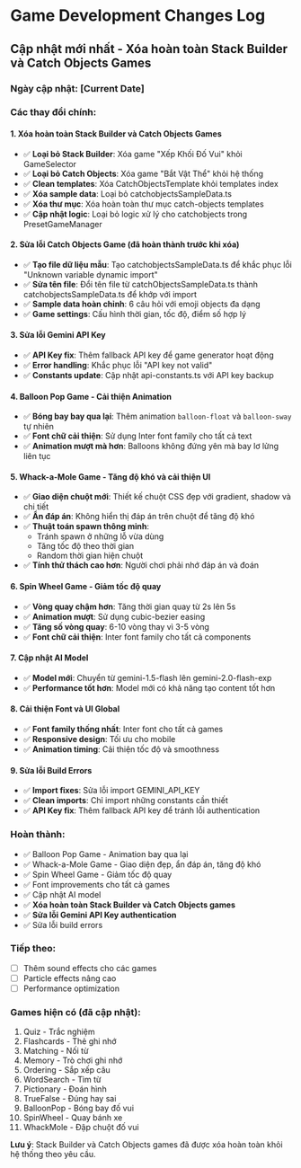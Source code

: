

# Game Development Changes Log

## Cập nhật mới nhất - Xóa hoàn toàn Stack Builder và Catch Objects Games

### Ngày cập nhật: [Current Date]

### Các thay đổi chính:

#### 1. **Xóa hoàn toàn Stack Builder và Catch Objects Games**
- ✅ **Loại bỏ Stack Builder**: Xóa game "Xếp Khối Đố Vui" khỏi GameSelector
- ✅ **Loại bỏ Catch Objects**: Xóa game "Bắt Vật Thể" khỏi hệ thống
- ✅ **Clean templates**: Xóa CatchObjectsTemplate khỏi templates index
- ✅ **Xóa sample data**: Loại bỏ catchobjectsSampleData.ts
- ✅ **Xóa thư mục**: Xóa hoàn toàn thư mục catch-objects templates
- ✅ **Cập nhật logic**: Loại bỏ logic xử lý cho catchobjects trong PresetGameManager

#### 2. Sửa lỗi Catch Objects Game (đã hoàn thành trước khi xóa)
- ✅ **Tạo file dữ liệu mẫu**: Tạo catchobjectsSampleData.ts để khắc phục lỗi "Unknown variable dynamic import"
- ✅ **Sửa tên file**: Đổi tên file từ catchObjectsSampleData.ts thành catchobjectsSampleData.ts để khớp với import
- ✅ **Sample data hoàn chỉnh**: 6 câu hỏi với emoji objects đa dạng
- ✅ **Game settings**: Cấu hình thời gian, tốc độ, điểm số hợp lý

#### 3. Sửa lỗi Gemini API Key
- ✅ **API Key fix**: Thêm fallback API key để game generator hoạt động
- ✅ **Error handling**: Khắc phục lỗi "API key not valid"
- ✅ **Constants update**: Cập nhật api-constants.ts với API key backup

#### 4. Balloon Pop Game - Cải thiện Animation
- ✅ **Bóng bay bay qua lại**: Thêm animation `balloon-float` và `balloon-sway` tự nhiên
- ✅ **Font chữ cải thiện**: Sử dụng Inter font family cho tất cả text
- ✅ **Animation mượt mà hơn**: Balloons không đứng yên mà bay lơ lửng liên tục

#### 5. Whack-a-Mole Game - Tăng độ khó và cải thiện UI
- ✅ **Giao diện chuột mới**: Thiết kế chuột CSS đẹp với gradient, shadow và chi tiết
- ✅ **Ẩn đáp án**: Không hiển thị đáp án trên chuột để tăng độ khó
- ✅ **Thuật toán spawn thông minh**: 
  - Tránh spawn ở những lỗ vừa dùng
  - Tăng tốc độ theo thời gian
  - Random thời gian hiện chuột
- ✅ **Tính thử thách cao hơn**: Người chơi phải nhớ đáp án và đoán

#### 6. Spin Wheel Game - Giảm tốc độ quay
- ✅ **Vòng quay chậm hơn**: Tăng thời gian quay từ 2s lên 5s
- ✅ **Animation mượt**: Sử dụng cubic-bezier easing
- ✅ **Tăng số vòng quay**: 6-10 vòng thay vì 3-5 vòng
- ✅ **Font chữ cải thiện**: Inter font family cho tất cả components

#### 7. Cập nhật AI Model
- ✅ **Model mới**: Chuyển từ gemini-1.5-flash lên gemini-2.0-flash-exp
- ✅ **Performance tốt hơn**: Model mới có khả năng tạo content tốt hơn

#### 8. Cải thiện Font và UI Global
- ✅ **Font family thống nhất**: Inter font cho tất cả games
- ✅ **Responsive design**: Tối ưu cho mobile
- ✅ **Animation timing**: Cải thiện tốc độ và smoothness

#### 9. Sửa lỗi Build Errors
- ✅ **Import fixes**: Sửa lỗi import GEMINI_API_KEY
- ✅ **Clean imports**: Chỉ import những constants cần thiết
- ✅ **API Key fix**: Thêm fallback API key để tránh lỗi authentication

### Hoàn thành:
- ✅ Balloon Pop Game - Animation bay qua lại
- ✅ Whack-a-Mole Game - Giao diện đẹp, ẩn đáp án, tăng độ khó
- ✅ Spin Wheel Game - Giảm tốc độ quay
- ✅ Font improvements cho tất cả games
- ✅ Cập nhật AI model
- ✅ **Xóa hoàn toàn Stack Builder và Catch Objects games**
- ✅ **Sửa lỗi Gemini API Key authentication**
- ✅ Sửa lỗi build errors

### Tiếp theo:
- [ ] Thêm sound effects cho các games
- [ ] Particle effects nâng cao
- [ ] Performance optimization

### Games hiện có (đã cập nhật):
1. Quiz - Trắc nghiệm
2. Flashcards - Thẻ ghi nhớ  
3. Matching - Nối từ
4. Memory - Trò chơi ghi nhớ
5. Ordering - Sắp xếp câu
6. WordSearch - Tìm từ
7. Pictionary - Đoán hình
8. TrueFalse - Đúng hay sai
9. BalloonPop - Bóng bay đố vui
10. SpinWheel - Quay bánh xe
11. WhackMole - Đập chuột đố vui

**Lưu ý**: Stack Builder và Catch Objects games đã được xóa hoàn toàn khỏi hệ thống theo yêu cầu.

